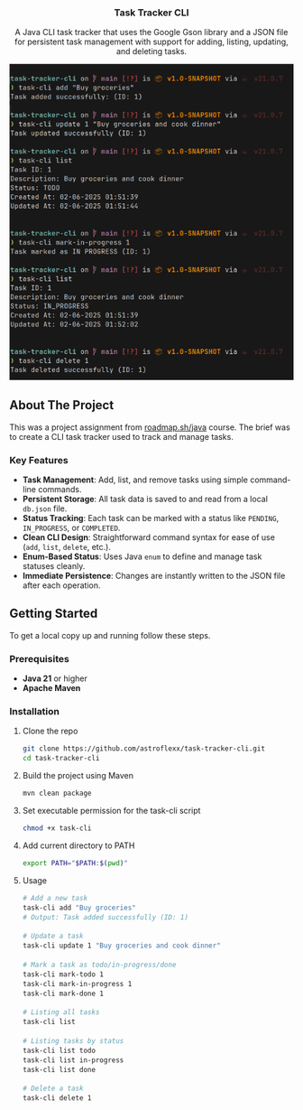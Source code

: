 <a name="readme-top"></a>

<h3 align="center">Task Tracker CLI</h3>
  <p align="center">
  A Java CLI task tracker that uses the Google Gson library and a JSON file for persistent task management with support for adding, listing, updating, and deleting tasks.
  </p>
</div>

<!-- ABOUT THE PROJECT -->

![Folder Page Screenshot][folder-screenshot]

## About The Project

This was a project assignment from [roadmap.sh/java](https://roadmap.sh/java) course. The brief was to create a CLI task tracker used to track and manage tasks.

### Key Features
* **Task Management**: Add, list, and remove tasks using simple command-line commands.
* **Persistent Storage**: All task data is saved to and read from a local `db.json` file.
* **Status Tracking**: Each task can be marked with a status like `PENDING`, `IN_PROGRESS`, or `COMPLETED`.
* **Clean CLI Design**: Straightforward command syntax for ease of use (`add`, `list`, `delete`, etc.).
* **Enum-Based Status**: Uses Java `enum` to define and manage task statuses cleanly.
* **Immediate Persistence**: Changes are instantly written to the JSON file after each operation.

<!-- GETTING STARTED -->

## Getting Started

To get a local copy up and running follow these steps.

### Prerequisites

- **Java 21** or higher
- **Apache Maven**

### Installation

1. Clone the repo
   ```sh
   git clone https://github.com/astroflexx/task-tracker-cli.git
   cd task-tracker-cli
   ```
2. Build the project using Maven 
   ```sh
   mvn clean package
   ```
3. Set executable permission for the task-cli script 
   ```bash
   chmod +x task-cli
   ```
4. Add current directory to PATH
   ```bash
   export PATH="$PATH:$(pwd)"
   ```
5. Usage
    ```sh
    # Add a new task
    task-cli add "Buy groceries"
    # Output: Task added successfully (ID: 1)

    # Update a task
    task-cli update 1 "Buy groceries and cook dinner"

    # Mark a task as todo/in-progress/done
    task-cli mark-todo 1
    task-cli mark-in-progress 1
    task-cli mark-done 1

    # Listing all tasks
    task-cli list

    # Listing tasks by status
    task-cli list todo
    task-cli list in-progress 
    task-cli list done

    # Delete a task
    task-cli delete 1
    ```

[folder-screenshot]: usage.png 